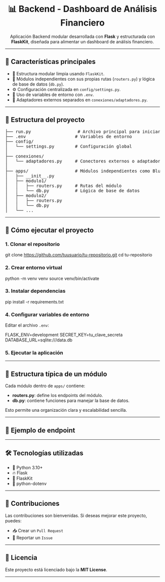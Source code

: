 <h1 align="center">📊 Backend - Dashboard de Análisis Financiero</h1>

<p align="center">
  Aplicación Backend modular desarrollada con <b>Flask</b> y estructurada con <b>FlaskKit</b>, diseñada para alimentar un dashboard de análisis financiero.
</p>

<hr/>

<h2>🚀 Características principales</h2>

<ul>
  <li>🔁 Estructura modular limpia usando <code>FlaskKit</code>.</li>
  <li>🧩 Módulos independientes con sus propias rutas (<code>routers.py</code>) y lógica de base de datos (<code>db.py</code>).</li>
  <li>⚙️ Configuración centralizada en <code>config/settings.py</code>.</li>
  <li>🔐 Uso de variables de entorno con <code>.env</code>.</li>
  <li>🔌 Adaptadores externos separados en <code>conexiones/adaptadores.py</code>.</li>
</ul>

<hr/>

<h2>📁 Estructura del proyecto</h2>

<pre>
├── run.py                  # Archivo principal para iniciar la app
├── .env                   # Variables de entorno
├── config/
│   └── settings.py        # Configuración global
│
├── conexiones/
│   └── adaptadores.py     # Conectores externos o adaptadores
│
├── apps/                  # Módulos independientes como Blueprints
│   ├── __init__.py
│   ├── modulo1/
│   │   ├── routers.py     # Rutas del módulo
│   │   └── db.py          # Lógica de base de datos
│   ├── modulo2/
│   │   ├── routers.py
│   │   └── db.py
│   └── ...
</pre>

<hr/>

<h2>🧪 Cómo ejecutar el proyecto</h2>

<h3>1. Clonar el repositorio</h3>


git clone https://github.com/tuusuario/tu-repositorio.git
cd tu-repositorio

<h3>2. Crear entorno virtual</h3>
python -m venv venv
source venv/bin/activate

<h3>3. Instalar dependencias</h3>
pip install -r requirements.txt

<h3>4. Configurar variables de entorno</h3>
Editar el archivo <code>.env</code>:

FLASK_ENV=development
SECRET_KEY=tu_clave_secreta
DATABASE_URL=sqlite:///data.db


<h3>5. Ejecutar la aplicación</h3>

<hr/> <h2>🧱 Estructura típica de un módulo</h2>
Cada módulo dentro de <code>apps/</code> contiene:

<ul> <li><b>routers.py</b>: define los endpoints del módulo.</li> <li><b>db.py</b>: contiene funciones para manejar la base de datos.</li> </ul>
Esto permite una organización clara y escalabilidad sencilla.

<hr/> <h2>📂 Ejemplo de endpoint</h2>

<hr/> <h2>🛠️ Tecnologías utilizadas</h2> <ul> <li>🐍 Python 3.10+</li> <li>🔥 Flask</li> <li>🧰 FlaskKit</li> <li>🔐 python-dotenv</li> </ul> <hr/> <h2>🤝 Contribuciones</h2> <p>Las contribuciones son bienvenidas. Si deseas mejorar este proyecto, puedes:</p> <ul> <li>📥 Crear un <code>Pull Request</code></li> <li>🐞 Reportar un <code>Issue</code></li> </ul> <hr/> <h2>📄 Licencia</h2> <p>Este proyecto está licenciado bajo la <b>MIT License</b>.</p> <hr/> <h2>


